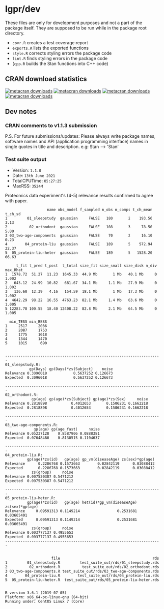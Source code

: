# lgpr/dev

These files are only for development purposes and not a part of the package
itself. They are supposed to be run while in the package root directory.

* `covr.R` creates a test coverage report
* `exports.R` lists the exported functions
* `style.R` corrects styling errors the package code
* `lint.R` finds styling errors in the package code
* (`cpp.R` builds the Stan functions into C++ code)

## CRAN download statistics
[![metacran downloads](https://cranlogs.r-pkg.org/badges/grand-total/lgpr)](https://cran.r-project.org/package=lgpr)
[![metacran downloads](https://cranlogs.r-pkg.org/badges/lgpr)](https://cran.r-project.org/package=lgpr)
[![metacran downloads](https://cranlogs.r-pkg.org/badges/last-week/lgpr)](https://cran.r-project.org/package=lgpr)
[![metacran downloads](https://cranlogs.r-pkg.org/badges/last-day/lgpr)](https://cran.r-project.org/package=lgpr)

## Dev notes

### CRAN comments to v1.1.3 submission

P.S. For future submissions/updates: Please always write package names,
software names and API (application programming interface) names in
single quotes in title and description. e.g: Stan --> 'Stan'



### Test suite output

* Version: `1.1.0`
* Date: `13th June 2021`
* TotalCPUTime: `05:27:25`
* MaxRSS: `3524M`

Proteomics data experiment's (4-5) relevance results confirmed to agree with paper.

```
                   name obs_model f_sampled n_obs n_comps t_ch_mean t_ch_sd
1         01_sleepstudy  gaussian     FALSE   180       2    193.56    3.13
2          02_orthodont  gaussian     FALSE   108       3     78.50    5.00
3 03_two-age-components  gaussian     FALSE    70       2     16.10    0.23
4        04_protein-liu  gaussian     FALSE   189       5    572.94   22.37
5  05_protein-liu-heter  gaussian     FALSE   189       5   1528.20   66.63

     t_fit t_pred t_post  t_total size_fit size_small size_disk n_div max_Rhat
1  1578.72  51.27  11.23  1645.33  44.9 Mb       1 Mb   40.1 Mb     0    1.002
2   643.12  24.99  10.82   681.67  34.1 Mb     1.1 Mb   27.9 Mb     0    1.002
3   136.60  12.39   4.16   154.59  18.1 Mb       1 Mb   17.3 Mb     0    1.002
4  4642.29  98.22  16.55  4763.23  82.1 Mb     1.4 Mb   63.6 Mb     0    1.005
5 12283.78 100.55  18.40 12408.22  82.8 Mb     2.1 Mb   64.5 Mb     0    1.005

  min_TESS min_BESS
1     2517     2036
2     2087     1753
3     1775     1618
4     1344     1470
5     1015      690


-----------------------------------------------------------------------
01_sleepstudy.R: 
           gp(Days) gp(Days)*zs(Subject)    noise
Relevance 0.3096018            0.5637252 0.126673
Expected  0.3096018            0.5637252 0.126673

-----------------------------------------------------------------------
02_orthodont.R: 
            gp(age) gp(age)*zs(Subject) gp(age)*zs(Sex)     noise
Relevance 0.2818898           0.4012653       0.1506231 0.1662218
Expected  0.2818898           0.4012653       0.1506231 0.1662218

-----------------------------------------------------------------------
03_two-age-components.R: 
             gp(age) gp(age_fast)     noise
Relevance 0.05237128    0.8587906 0.0888381
Expected  0.07648480    0.8130515 0.1104637

-----------------------------------------------------------------------
04_protein-liu.R: 
          gp(age)*zs(id)   gp(age) gp_vm(diseaseAge) zs(sex)*gp(age)
Relevance      0.2286768 0.1573663        0.02842119      0.03088412
Expected       0.2286768 0.1573663        0.02842119      0.03088412
            zs(group)     noise
Relevance 0.007530387 0.5471212
Expected  0.007530387 0.5471212

-----------------------------------------------------------------------
05_protein-liu-heter.R: 
          gp(age)*zs(id)   gp(age) het(id)*gp_vm(diseaseAge) zs(sex)*gp(age)
Relevance     0.09591313 0.1149214                 0.2531681      0.03665491
Expected      0.09591313 0.1149214                 0.2531681      0.03665491
            zs(group)     noise
Relevance 0.003777137 0.4955653
Expected  0.003777137 0.4955653
-----------------------------------------------------------------------


                     file                                          rds
1         01_sleepstudy.R         test_suite_out/rds/01_sleepstudy.rds
2          02_orthodont.R          test_suite_out/rds/02_orthodont.rds
3 03_two-age-components.R test_suite_out/rds/03_two-age-components.rds
4        04_protein-liu.R        test_suite_out/rds/04_protein-liu.rds
5  05_protein-liu-heter.R  test_suite_out/rds/05_protein-liu-heter.rds


R version 3.6.1 (2019-07-05)
Platform: x86_64-pc-linux-gnu (64-bit)
Running under: CentOS Linux 7 (Core)
```

